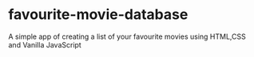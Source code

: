 # favourite-movie-database
A simple app of creating a list of your favourite movies using HTML,CSS and Vanilla JavaScript
